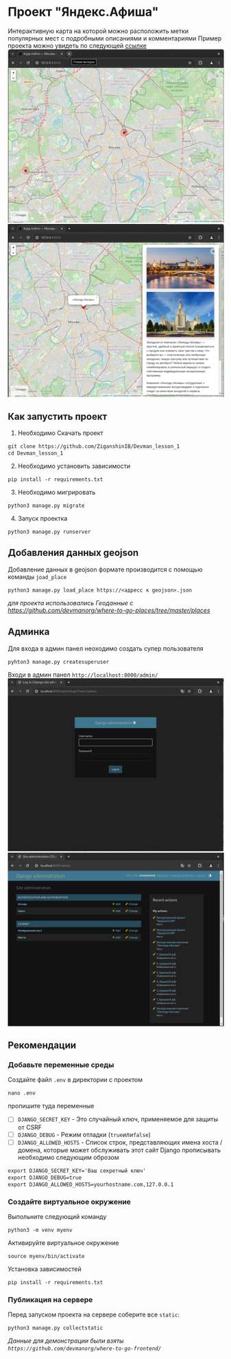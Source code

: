 # Проект "Яндекс.Афиша"
Интерактивную карта на которой можно расположить метки популярных мест с подробными описаниями и комментариями
Пример проекта можно увидеть по следующей [ссылке](https://ziganshinib.pythonanywhere.com/)
![img.png](git_media/img.png)
![img.png](git_media/img2.png)
## Как запустить проект 
1. Необходимо Скачать проект  
```shell
git clone https://github.com/ZiganshinIB/Devman_lesson_1
cd Devman_lesson_1
```
2. Необходимо установить зависимости
```shell
pip install -r requirements.txt
```
3. Необходимо мигрировать 
```shell
python3 manage.py migrate
```
4. Запуск проектка
```shell
python3 manage.py runserver
```
## Добавления данных geojson
Добавление данных в geojson формате производится с помощью команды `joad_place` 
```shell
python3 manage.py load_place https://<адресс к geojson>.json
```
*для проекта использовались Геоданные с https://github.com/devmanorg/where-to-go-places/tree/master/places*
## Админка 
Для входа в админ панел неоходимо создать супер пользователя
```shell
pyhton3 manage.py createsuperuser
```
Входи в админ панел 
`http://localhost:8000/admin/`
![img.png](git_media/img3.png)
![img.png](git_media/admin_panel2.png)

## Рекомендации
### Добавьте переменные среды
Создайте файл `.env` в директории с проектом
```shell
nano .env
```
пропишите туда переменные 

- [ ] `DJANGO_SECRET_KEY` - Это случайный ключ, применяемое для защиты от CSRF
- [ ] `DJANGO_DEBUG` - Режим отладки (`true`или`false`)
- [ ] `DJANGO_ALLOWED_HOSTS` - Список строк, представляющих имена хоста / домена, которые может обслуживать этот сайт Django
прописывать необходимо следующим оброзом
```shell
export DJANGO_SECRET_KEY='Ваш секретный ключ'
export DJANGO_DEBUG=true
export DJANGO_ALLOWED_HOSTS=yourhostname.com,127.0.0.1
```
### Создайте виртуальное окружение
Выпольните следующий команду
```shell
python3 -m venv myenv
```
Активируйте виртуальное окружение
```shell
source myenv/bin/activate
```
Установка зависимостей 
```shell
pip install -r requirements.txt
```
### Публикация на сервере
Перед запуском проекта на сервере соберите все `static`:
```shell
python3 manage.py collectstatic
```

_Данные для демонстрации были взяты `https://github.com/devmanorg/where-to-go-frontend/`_  